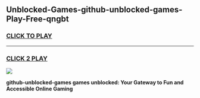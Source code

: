 
## Unblocked-Games-github-unblocked-games-Play-Free-qngbt
<h3>
<a href="https://premium76.site?title=github-unblocked-games&ref=10A">CLICK TO PLAY</a></h3>
<hr>

<h3>
<a href="https://premium76.site?title=github-unblocked-games&ref=10A">CLICK 2 PLAY</a>
  
</h3>

<a href="https://premium76.site?title=github-unblocked-games&ref=10A"><img src="https://clearcache.store/games.png"></a>


**github-unblocked-games games unblocked: Your Gateway to Fun and Accessible Online Gaming**
